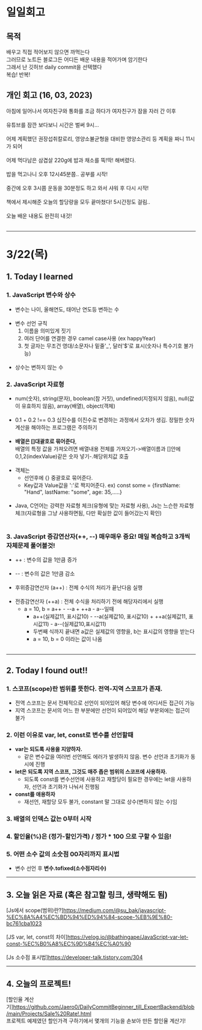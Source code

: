 # 일일회고

## 목적
배우고 직접 적어보지 않으면 까먹는다   
그러므로 노트든 블로그든 어디든 배운 내용을 적어가며 암기한다   
그래서 난 깃허브 daily commit을 선택했다   
복습! 반복!

## 개인 회고 (16, 03, 2023)
아침에 일어나서 여자친구와 통화를 조금 하다가 여자친구가 잠을 자러 간 이후 <br><br>
유튜브를 잠깐 보다보니 시간은 벌써 9시... <br><br>
어제 계획했던 권장섭취칼로리, 영양소뷸균형을 대비한 영양소관리 등 계획을 짜니 11시가 되어 <br><br>
어제 먹다남은 삼겹살 220g에 밥과 채소를 뚝!딱! 해버렸다.<br><br>
밥을 먹고나니 오후 12시45분쯤.. 공부를 시작! <br><br>
중간에 오후 3시쯤 운동을 30분정도 하고 와서 샤워 후 다시 시작! <br><br>
책에서 제시해준 오늘의 할당량을 모두 끝마쳤다! 5시간정도 걸림.. <br><br>
오늘 배운 내용도 완전히 내것!<br><br>
- - - -
# 3/22(목)

## 1. Today I learned
### 1. JavaScript 변수와 상수
 * 변수는 나이, 올해연도, 태어난 연도등 변하는 수 <br><br>
 * 변수 선언 규칙
    1. 이름을 의미있게 짓기
    2. 여러 단어를 연결한 경우 camel case사용 (ex happyYear)
    3. 첫 글자는 무조건 영대/소문자나 밑줄'\_', 달러'$'로 표시(숫자나 특수기호 불가능) <br><br>
 * 상수는 변하지 않는 수

### 2. JavaScript 자료형
 * num(숫자), string(문자), boolean(참 거짓), undefined(지정되지 않음), null(값이 유효하지 않음), array(배열), object(객체) <br><br>
 * 0.1 + 0.2 !== 0.3 십진수를 이진수로 변경하는 과정에서 오차가 생김. 정밀한 숫자 계산을 해야하는 프로그램은 주의하기 <br><br>
 * **배열은 []대괄호로 묶어준다**, <br>배열의 특정 값을 가져오려면 배열내용 전체를 가져오기->배열이름과 []안에 0,1,2(indexValue)같은 숫자 넣기-.해당위치값 호출 <br><br>
 * 객체는
    * 선언후에 {} 중괄호로 묶어준다.
    * Key값과 Value값을 ':'로 짝지어준다. ex) const some = {firstName: "Hand", lastName: "some", age: 35,.....} <br><br>
 * Java, C언어는 강력한 자료형 체크(유형에 맞는 자료형 사용), Js는 느슨한 자료형 체크(자료형을 그냥 사용하면됨, 다만 확실한 값이 들어갔는지 확인) <br><br>

### 3. JavaScript 증감연산자(++, --) 매우매우 중요! 매일 복습하고 3개씩 자체문제 풀어볼것!
 * ++ : 변수의 값을 1만큼 증가 <br><br>
 * -- : 변수의 값은 1만큼 감소 <br><br>
 * 후위증감연산자 (a++) : 전체 수식의 처리가 끝난다음 실행 <br><br>
 * 전증감연산자 (++a) : 전체 수식을 처리하기 전에 해당자리에서 실행
     * a = 10, b = a++ - --a + ++a - a--일때
       * a++(실제값11, 표시값10) - --a(실제값10, 표시값10) + ++a(실제값11, 표시값11) - a--(실제값10,표시값11)
       * 두번째 식까지 끝내면 a값은 실제값의 영향을, b는 표시값의 영향을 받는다
       * a = 10, b = 0 이라는 값이 나옴 <br><br>
- - - -

## 2. Today I found out!!<br>
### 1. 스코프(scope)란 범위를 뜻한다. 전역-지역 스코프가 존재.
  *  전역 스코프는 문서 전체적으로 선언이 되어있어 해당 변수에 어디서든 접근이 가능
  *  지역 스코프는 문서의 어느 한 부분에만 선언이 되어있어 해당 부분외에는 접근이 불가
### 2. 이런 이유로 var, let, const로 변수를 선언할때
  * **var는 되도록 사용을 지양하자.**
     * 같은 변수값을 여러번 선언해도 에러가 발생하지 않음. 변수 선언과 초기화가 동시에 진행
  * **let은 되도록 지역 스코프, 그것도 매주 좁은 범위의 스코프에 사용하자.**
     * 되도록 const를 변수선언에 사용하고 재할당이 필요한 경우에는 let을 사용하자, 선언과 초기화가 나눠서 진행됨
  * **const를 애용하자**
     * 재선언, 재할당 모두 불가, constant 말 그대로 상수(변하지 않는 수)임
### 3. 배열의 인덱스 값는 0부터 시작
### 4. 할인율(%)은 (정가-할인가격) / 정가 * 100 으로 구할 수 있음!
### 5. 어떤 소수 값의 소숫점 00자리까지 표시법
   * 변수 선언 후 **변수.tofixed(소수점자리수)**

- - - -

## 3. 오늘 읽은 자료 (혹은 참고할 링크, 생략해도 됨)
[Js에서 scope(범위)란?]https://medium.com/@su_bak/javascript-%EC%8A%A4%EC%BD%94%ED%94%84-scope-%EB%9E%80-bc761cba1023 <br><br>
[JS var, let, const의 차이]https://velog.io/@bathingape/JavaScript-var-let-const-%EC%B0%A8%EC%9D%B4%EC%A0%90 <br><br>
[Js 소수점 표시법]https://developer-talk.tistory.com/304

- - - -

## 4. 오늘의 프로젝트!
[할인율 계산기]https://github.com/Jaero0/DailyCommitBeginner_till_ExpertBackend/blob/main/Projects/Sale%20Rate!.html <br>
프로젝트 예제였던 할인가격 구하기에서 몇개의 기능을 손보아 만든 할인율 계산기! 
